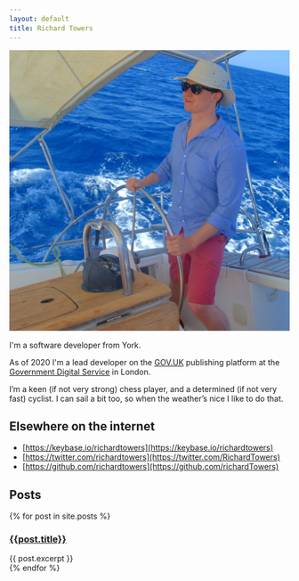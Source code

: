 ```yaml
---
layout: default
title: Richard Towers
---
```


<img alt="Photograph of Richard sailing somewhere sunny" src="/static/images/richard-sailing.jpg" class="avatar">

I'm a software developer from York.

As of 2020 I'm a lead developer on the [GOV.UK](https://www.gov.uk) publishing
platform at the [Government Digital Service](https://gds.blog.gov.uk/about/) in
London.

I’m a keen (if not very strong) chess player, and a determined (if not very
fast) cyclist. I can sail a bit too, so when the weather’s nice I like to do
that.

## Elsewhere on the internet

* [https://keybase.io/richardtowers](https://keybase.io/richardtowers)
* [https://twitter.com/richardtowers](https://twitter.com/RichardTowers)
* [https://github.com/richardtowers](https://github.com/richardTowers)

## Posts

<div>
{% for post in site.posts %}
	<div class="post">
		<h3><a href="{{ post.url }}">{{post.title}}</a></h3>
		{{ post.excerpt }}
	</div>
{% endfor %}
</div>
